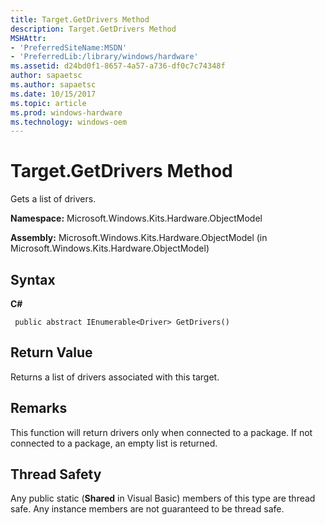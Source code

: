 ```yaml
---
title: Target.GetDrivers Method
description: Target.GetDrivers Method
MSHAttr:
- 'PreferredSiteName:MSDN'
- 'PreferredLib:/library/windows/hardware'
ms.assetid: d24bd0f1-8657-4a57-a736-df0c7c74348f
author: sapaetsc
ms.author: sapaetsc
ms.date: 10/15/2017
ms.topic: article
ms.prod: windows-hardware
ms.technology: windows-oem
---
```


# Target.GetDrivers Method


Gets a list of drivers.

**Namespace:** Microsoft.Windows.Kits.Hardware.ObjectModel

**Assembly:** Microsoft.Windows.Kits.Hardware.ObjectModel (in Microsoft.Windows.Kits.Hardware.ObjectModel)

## <span id="Syntax"></span><span id="syntax"></span><span id="SYNTAX"></span>Syntax


**C#**

` public abstract IEnumerable<Driver> GetDrivers()`

## <span id="Return_Value"></span><span id="return_value"></span><span id="RETURN_VALUE"></span>Return Value


Returns a list of drivers associated with this target.

## <span id="Remarks"></span><span id="remarks"></span><span id="REMARKS"></span>Remarks


This function will return drivers only when connected to a package. If not connected to a package, an empty list is returned.

## <span id="Thread_Safety"></span><span id="thread_safety"></span><span id="THREAD_SAFETY"></span>Thread Safety


Any public static (**Shared** in Visual Basic) members of this type are thread safe. Any instance members are not guaranteed to be thread safe.

 

 






